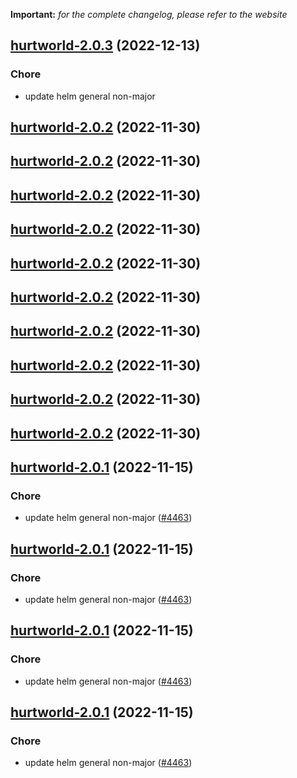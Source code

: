 **Important:**
*for the complete changelog, please refer to the website*




## [hurtworld-2.0.3](https://github.com/truecharts/charts/compare/hurtworld-2.0.2...hurtworld-2.0.3) (2022-12-13)

### Chore

- update helm general non-major
  
  


## [hurtworld-2.0.2](https://github.com/truecharts/charts/compare/hurtworld-2.0.1...hurtworld-2.0.2) (2022-11-30)




## [hurtworld-2.0.2](https://github.com/truecharts/charts/compare/hurtworld-2.0.1...hurtworld-2.0.2) (2022-11-30)




## [hurtworld-2.0.2](https://github.com/truecharts/charts/compare/hurtworld-2.0.1...hurtworld-2.0.2) (2022-11-30)




## [hurtworld-2.0.2](https://github.com/truecharts/charts/compare/hurtworld-2.0.1...hurtworld-2.0.2) (2022-11-30)




## [hurtworld-2.0.2](https://github.com/truecharts/charts/compare/hurtworld-2.0.1...hurtworld-2.0.2) (2022-11-30)




## [hurtworld-2.0.2](https://github.com/truecharts/charts/compare/hurtworld-2.0.1...hurtworld-2.0.2) (2022-11-30)




## [hurtworld-2.0.2](https://github.com/truecharts/charts/compare/hurtworld-2.0.1...hurtworld-2.0.2) (2022-11-30)




## [hurtworld-2.0.2](https://github.com/truecharts/charts/compare/hurtworld-2.0.1...hurtworld-2.0.2) (2022-11-30)




## [hurtworld-2.0.2](https://github.com/truecharts/charts/compare/hurtworld-2.0.1...hurtworld-2.0.2) (2022-11-30)




## [hurtworld-2.0.2](https://github.com/truecharts/charts/compare/hurtworld-2.0.1...hurtworld-2.0.2) (2022-11-30)




## [hurtworld-2.0.1](https://github.com/truecharts/charts/compare/hurtworld-2.0.0...hurtworld-2.0.1) (2022-11-15)

### Chore

- update helm general non-major ([#4463](https://github.com/truecharts/charts/issues/4463))
  
  


## [hurtworld-2.0.1](https://github.com/truecharts/charts/compare/hurtworld-2.0.0...hurtworld-2.0.1) (2022-11-15)

### Chore

- update helm general non-major ([#4463](https://github.com/truecharts/charts/issues/4463))
  
  


## [hurtworld-2.0.1](https://github.com/truecharts/charts/compare/hurtworld-2.0.0...hurtworld-2.0.1) (2022-11-15)

### Chore

- update helm general non-major ([#4463](https://github.com/truecharts/charts/issues/4463))
  
  


## [hurtworld-2.0.1](https://github.com/truecharts/charts/compare/hurtworld-2.0.0...hurtworld-2.0.1) (2022-11-15)

### Chore

- update helm general non-major ([#4463](https://github.com/truecharts/charts/issues/4463))
  
  
